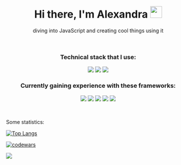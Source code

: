 <h1 align="center">Hi there, I'm Alexandra
<img src="https://github.com/blackcater/blackcater/raw/main/images/Hi.gif" height="32"/></h1>
<p align="center">diving into JavaScript and creating cool things using it </p>
<br>

<h3 align="center">Technical stack that I use:</h3> 
<p align="center">
<img src="https://img.shields.io/badge/html5-%23E34F26.svg?style=for-the-badge&logo=html5&logoColor=white"/>
<img src="https://img.shields.io/badge/css3-%231572B6.svg?style=for-the-badge&logo=css3&logoColor=white"/>
<img src="https://img.shields.io/badge/javascript-%23323330.svg?style=for-the-badge&logo=javascript&logoColor=%23F7DF1E"/>
</p> 

<h3 align="center">Currently gaining experience with these frameworks:</h3> 
<p align="center">
<img src="https://img.shields.io/badge/express.js-%23404d59.svg?style=for-the-badge&logo=express&logoColor=%2361DAFB"/>
<img src="https://img.shields.io/badge/vuejs-%2335495e.svg?style=for-the-badge&logo=vuedotjs&logoColor=%234FC08D"/>
<img src="https://img.shields.io/badge/react-%2320232a.svg?style=for-the-badge&logo=react&logoColor=%2361DAFB"/>
 <img src="https://img.shields.io/badge/typescript-%23007ACC.svg?style=for-the-badge&logo=typescript&logoColor=white" />
<img src="https://img.shields.io/badge/node.js-6DA55F?style=for-the-badge&logo=node.js&logoColor=white"/>
</p> 


<br>
<p>Some statistics:</p>

[![Top Langs](https://github-readme-stats.vercel.app/api/top-langs/?username=AlexandraS02&exclude_repo=github-readme-stats,AlexandraS02.github.io)](https://github.com/AlexandraS02/github-readme-stats)

[![codewars](https://www.codewars.com/users/AlexaSamson0203/badges/large)](https://www.codewars.com/users/AlexaSamson0203) 

![](https://komarev.com/ghpvc/?username=AlexandraS02)





